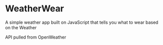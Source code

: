 # WeatherWear
A simple weather app built on JavaScript that tells you what to wear based on the Weather 

API pulled from OpenWeather